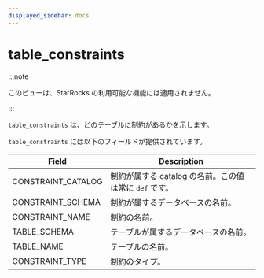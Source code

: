 ```yaml
---
displayed_sidebar: docs
---
```


# table_constraints

:::note

このビューは、StarRocks の利用可能な機能には適用されません。

:::

`table_constraints` は、どのテーブルに制約があるかを示します。

`table_constraints` には以下のフィールドが提供されています。

| **Field**          | **Description**                                              |
| ------------------ | ------------------------------------------------------------ |
| CONSTRAINT_CATALOG | 制約が属する catalog の名前。この値は常に `def` です。 |
| CONSTRAINT_SCHEMA  | 制約が属するデータベースの名前。    |
| CONSTRAINT_NAME    | 制約の名前。                                  |
| TABLE_SCHEMA       | テーブルが属するデータベースの名前。         |
| TABLE_NAME         | テーブルの名前。                                       |
| CONSTRAINT_TYPE    | 制約のタイプ。                                      |